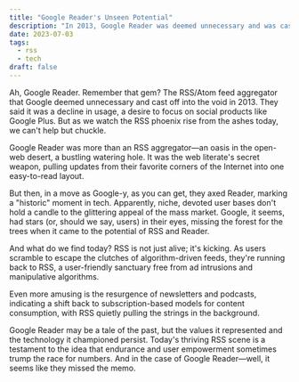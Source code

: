 ```yaml
---
title: "Google Reader's Unseen Potential"
description: "In 2013, Google Reader was deemed unnecessary and was cast off into the void. But as users scramble to escape the clutches of algorithm-driven feeds, they’re running back to RSS."
date: 2023-07-03
tags:
  - rss
  - tech
draft: false
---
```


Ah, Google Reader. Remember that gem? The RSS/Atom feed aggregator that Google deemed unnecessary and cast off into the void in 2013. They said it was a decline in usage, a desire to focus on social products like Google Plus. But as we watch the RSS phoenix rise from the ashes today, we can't help but chuckle.

Google Reader was more than an RSS aggregator—an oasis in the open-web desert, a bustling watering hole. It was the web literate's secret weapon, pulling updates from their favorite corners of the Internet into one easy-to-read layout.

But then, in a move as Google-y, as you can get, they axed Reader, marking a "historic" moment in tech. Apparently, niche, devoted user bases don't hold a candle to the glittering appeal of the mass market. Google, it seems, had stars (or, should we say, users) in their eyes, missing the forest for the trees when it came to the potential of RSS and Reader.

And what do we find today? RSS is not just alive; it's kicking. As users scramble to escape the clutches of algorithm-driven feeds, they're running back to RSS, a user-friendly sanctuary free from ad intrusions and manipulative algorithms. 

Even more amusing is the resurgence of newsletters and podcasts, indicating a shift back to subscription-based models for content consumption, with RSS quietly pulling the strings in the background. 

Google Reader may be a tale of the past, but the values it represented and the technology it championed persist. Today's thriving RSS scene is a testament to the idea that endurance and user empowerment sometimes trump the race for numbers. And in the case of Google Reader—well, it seems like they missed the memo.